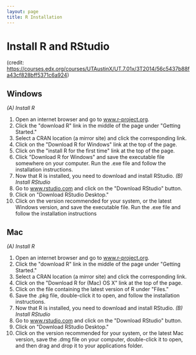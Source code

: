 ```yaml
---
layout: page
title: R Installation 
---
```

# Install R and RStudio 
(credit: https://courses.edx.org/courses/UTAustinX/UT.7.01x/3T2014/56c5437b88fa43cf828bff5371c6a924)

## Windows
*(A) Install R*
1.	Open an internet browser and go to www.r-project.org.
2.	Click the "download R" link in the middle of the page under "Getting Started."
3.	Select a CRAN location (a mirror site) and click the corresponding link.  
4.	Click on the "Download R for Windows" link at the top of the page.  
5.	Click on the "install R for the first time" link at the top of the page.
6.	Click "Download R for Windows" and save the executable file somewhere on your computer.  Run the .exe file and follow the installation instructions.  
7.	Now that R is installed, you need to download and install RStudio. 
*(B) Install RStudio*
1.	Go to www.rstudio.com and click on the "Download RStudio" button.
2.	Click on "Download RStudio Desktop."
3.	Click on the version recommended for your system, or the latest Windows version, and save the executable file.  Run the .exe file and follow the installation instructions

## Mac
*(A) Install R*
1.	Open an internet browser and go to www.r-project.org.
2.	Click the "download R" link in the middle of the page under "Getting Started."
3.	Select a CRAN location (a mirror site) and click the corresponding link.
4.	Click on the "Download R for (Mac) OS X" link at the top of the page.
5.	Click on the file containing the latest version of R under "Files."
6.	Save the .pkg file, double-click it to open, and follow the installation instructions.
7.	Now that R is installed, you need to download and install RStudio.
*(B) Install RStudio*
1.	Go to www.rstudio.com and click on the "Download RStudio" button.
2.	Click on "Download RStudio Desktop."
3.	Click on the version recommended for your system, or the latest Mac version, save the .dmg file on your computer, double-click it to open, and then drag and drop it to your applications folder.     
